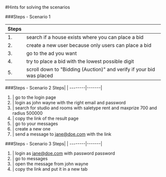 #Hints for solving the scenarios

###Steps - Scenario 1

Steps| |
--------|-------
1.	| search if a house exists where you can place a bid
2. | create a new user because only users can place a bid
3. | go to the ad you want
4. | try to place a bid with the lowest possible digit
5. | scroll down to "Bidding (Auction)" and verify if your bid was placed


###Steps - Scenario 2
Steps| |
--------|-------|
1. | go to the login page
2. | login as john wayne with the right email and password
3. | search for studio and rooms with saletype rent and maxprize 700 and radius 500000
4. | copy the link of the result page
5. | go to your messages
6. | create a new one
7. | send a message to jane@doe.com with the link


###Steps - Scenario 3
Steps| |
--------|-------|
1. | login as jane@doe.com with password password
2. | go to messages
3. | open the message from john wayne
4. | copy the link and put it in a new tab
